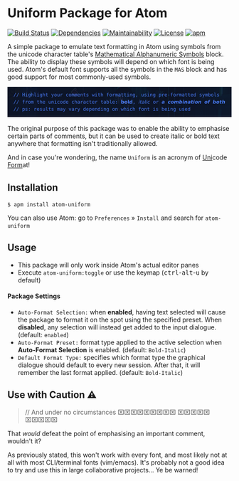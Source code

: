 # Uniform Package for Atom

[![Build Status](https://travis-ci.org/Chris-1101/atom-uniform.svg?branch=master)](https://travis-ci.org/Chris-1101/atom-uniform/)
[![Dependencies](https://david-dm.org/Chris-1101/atom-uniform.svg)](https://david-dm.org/Chris-1101/atom-uniform)
[![Maintainability](https://api.codeclimate.com/v1/badges/875d210fb1758d448188/maintainability)](https://codeclimate.com/github/Chris-1101/atom-uniform/maintainability)
[![License](https://img.shields.io/github/license/Chris-1101/atom-uniform.svg)](https://github.com/Chris-1101/atom-uniform/blob/master/LICENSE.md)
[![apm](https://img.shields.io/apm/v/atom-uniform.svg)](https://atom.io/packages/atom-uniform)

A simple package to emulate text formatting in Atom using symbols from the unicode character table's [Mathematical Alphanumeric Symbols](https://codepoints.net/mathematical_alphanumeric_symbols) block. The ability to display these symbols will depend on which font is being used. Atom's default font supports all the symbols in the `MAS` block and has good support for most commonly-used symbols.

![atom-uniform preview](https://raw.githubusercontent.com/Chris-1101/atom-uniform/master/preview.png)

The original purpose of this package was to enable the ability to emphasise certain parts of comments, but it can be used to create italic or bold text anywhere that formatting isn't traditionally allowed.

And in case you're wondering, the name `Uniform` is an acronym of <u>Uni</u>code <u>Form</u>at!

## Installation
```
$ apm install atom-uniform
```
You can also use Atom: go to `Preferences` » `Install` and search for `atom-uniform`

## Usage
 * This package will only work inside Atom's actual editor panes
 * Execute `atom-uniform:toggle` or use the keymap (<kbd>ctrl</kbd>-<kbd>alt</kbd>-<kbd>u</kbd> by default)

#### Package Settings
 * `Auto-Format Selection:` when **enabled**, having text selected will cause the package to format it on the spot using the specified preset. When **disabled**, any selection will instead get added to the input dialogue. (default: `enabled`)
 * `Auto-Format Preset:` format type applied to the active selection when **Auto-Format Selection** is enabled. (default: `Bold-Italic`)
 * `Default Format Type:` specifies which format type the graphical dialogue should default to every new session. After that, it will remember the last format applied. (default: `Bold-Italic`)

## Use with Caution :warning:
> // And under no circumstances ⌧⌧⌧⌧⌧⌧⌧⌧⌧ ⌧⌧⌧⌧⌧ ⌧⌧⌧⌧⌧

That *would* defeat the point of emphasising an important comment, wouldn't it?

As previously stated, this won't work with every font, and most likely not at all with most CLI/terminal fonts (vim/emacs). It's probably not a good idea to try and use this in large collaborative projects... Ye be warned!
